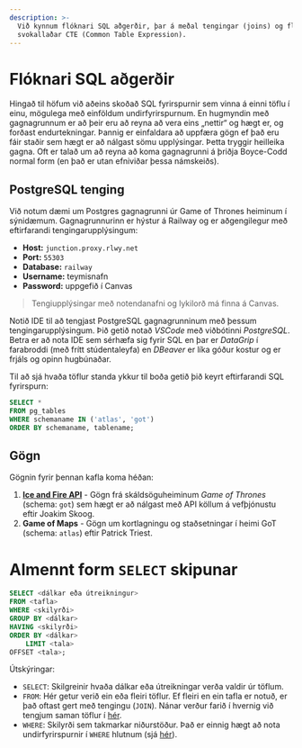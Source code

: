 ```yaml
---
description: >-
  Við kynnum flóknari SQL aðgerðir, þar á meðal tengingar (joins) og flóknari undirfyrirspurnir 
  svokallaðar CTE (Common Table Expression).
---
```


# Flóknari SQL aðgerðir

Hingað til höfum við aðeins skoðað SQL fyrirspurnir sem vinna á einni töflu í einu, mögulega með
einföldum undirfyrirspurnum. En hugmyndin með gagnagrunnum er að þeir eru að reyna að vera eins
„nettir“ og hægt er, og forðast endurtekningar. Þannig er einfaldara að uppfæra gögn ef það eru fáir
staðir sem hægt er að nálgast sömu upplýsingar. Þetta tryggir heilleika gagna. Oft er talað um að
reyna að koma gagnagrunni á þriðja Boyce-Codd normal form (en það er utan efniviðar þessa
námskeiðs).

## PostgreSQL tenging

Við notum dæmi um Postgres gagnagrunni úr Game of Thrones heiminum í sýnidæmum. Gagnagrunnurinn er
hýstur á Railway og er aðgengilegur með eftirfarandi tengingarupplýsingum:

- **Host:** `junction.proxy.rlwy.net`
- **Port:** `55303`
- **Database:** `railway`
- **Username:** teymisnafn
- **Password:** uppgefið í Canvas

> Tengiupplýsingar með notendanafni og lykilorð má finna á Canvas.

Notið IDE til að tengjast PostgreSQL gagnagrunninum með þessum tengingarupplýsingum. Þið getið
notað _VSCode_ með viðbótinni _PostgreSQL_. Betra er að nota IDE sem sérhæfa sig fyrir SQL en þar er
_DataGrip_ í farabroddi (með frítt stúdentaleyfa) en _DBeaver_ er líka góður kostur og er frjáls og
opinn hugbúnaðar.

Til að sjá hvaða töflur standa ykkur til boða getið þið keyrt eftirfarandi SQL fyrirspurn:

```sql
SELECT *
FROM pg_tables
WHERE schemaname IN ('atlas', 'got')
ORDER BY schemaname, tablename;
```

## Gögn

Gögnin fyrir þennan kafla koma héðan:

1. [**Ice and Fire API**](https://anapioficeandfire.com/) - Gögn frá skáldsöguheiminum *Game of
   Thrones* (schema: `got`) sem hægt er að nálgast með API köllum á vefþjónustu eftir Joakim Skoog.
2. **Game of Maps** - Gögn um kortlagningu og staðsetningar í heimi GoT (schema: `atlas`) eftir
   Patrick Triest.

# Almennt form `SELECT` skipunar

```sql
SELECT <dálkar eða útreikningur>
FROM <tafla>
WHERE <skilyrði>
GROUP BY <dálkar>
HAVING <skilyrði>
ORDER BY <dálkar>
    LIMIT <tala>
OFFSET <tala>;
```

Útskýringar:

- `SELECT`: Skilgreinir hvaða dálkar eða útreikningar verða valdir úr töflum.
- `FROM`: Hér getur verið ein eða fleiri töflur. Ef fleiri en ein tafla er notuð, er það oftast
  gert með tengingu (`JOIN`). Nánar verður farið í hvernig við tengjum saman töflur í
  [hér](sql-advanced/joins.md).
- `WHERE`: Skilyrði sem takmarkar niðurstöður. Það er einnig hægt að nota undirfyrirspurnir
  í `WHERE` hlutnum (sjá [hér](sql-basics/subquery.md)). 

